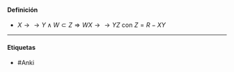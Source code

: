 #### Definición
- $X\rightarrow\rightarrow Y  \land W\subset Z\Rightarrow WX\rightarrow\rightarrow YZ$ con $Z=R-XY$  
***
#### Etiquetas
- #Anki 